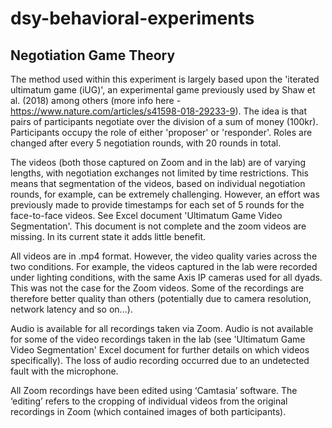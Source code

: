 # dsy-behavioral-experiments

## Negotiation Game Theory

The method used within this experiment is largely based upon the 'iterated ultimatum game (iUG)', an experimental game previously used by Shaw et al. (2018) among others 
(more info here - https://www.nature.com/articles/s41598-018-29233-9). The idea is that pairs of participants negotiate over the division of a sum of money (100kr). 
Participants occupy the role of either 'proposer' or 'responder'. Roles are changed after every 5 negotiation rounds, with 20 rounds in total.

The videos (both those captured on Zoom and in the lab) are of varying lengths, with negotiation exchanges not limited by time restrictions. This means that segmentation 
of the videos, based on individual negotiation rounds, for example, can be extremely challenging. However, an effort was previously made to provide timestamps for each set 
of 5 rounds for the face-to-face videos. See Excel document 'Ultimatum Game Video Segmentation'. 
This document is not complete and the zoom videos are missing. In its current state it adds little benefit. 

All videos are in .mp4 format. However, the video quality varies across the two conditions. For example, the videos captured in the lab were recorded under lighting conditions, 
with the same Axis IP cameras used for all dyads. This was not the case for the Zoom videos. Some of the recordings are therefore better quality than others (potentially due to 
camera resolution, network latency and so on...). 

Audio is available for all recordings taken via Zoom. Audio is not available for some of the video recordings taken in the lab (see 'Ultimatum Game Video Segmentation' 
Excel document for further details on which videos specifically). The loss of audio recording occurred due to an undetected fault with the microphone.

All Zoom recordings have been edited using ‘Camtasia’ software.  The ‘editing’ refers to the cropping of individual videos from the original recordings 
in Zoom (which contained images of both participants).  